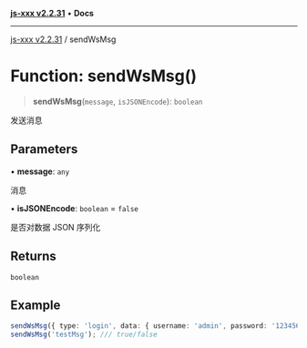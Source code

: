 [**js-xxx v2.2.31**](../README.md) • **Docs**

***

[js-xxx v2.2.31](../README.md) / sendWsMsg

# Function: sendWsMsg()

> **sendWsMsg**(`message`, `isJSONEncode`): `boolean`

发送消息

## Parameters

• **message**: `any`

消息

• **isJSONEncode**: `boolean` = `false`

是否对数据 JSON 序列化

## Returns

`boolean`

## Example

```ts
sendWsMsg({ type: 'login', data: { username: 'admin', password: '123456' }}, true); /// true/false
sendWsMsg('testMsg'); /// true/false
```
